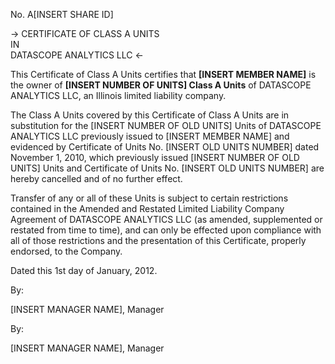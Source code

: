 No. A[INSERT SHARE ID]

  

-> CERTIFICATE OF CLASS A UNITS  
IN  
DATASCOPE ANALYTICS LLC <-

  

This Certificate of Class A Units certifies that **[INSERT MEMBER
NAME]** is the owner of **[INSERT NUMBER OF UNITS] Class A Units** of
DATASCOPE ANALYTICS LLC, an Illinois limited liability company.

The Class A Units covered by this Certificate of Class A Units are in
substitution for the [INSERT NUMBER OF OLD UNITS] Units of DATASCOPE
ANALYTICS LLC previously issued to [INSERT MEMBER NAME] and evidenced
by Certificate of Units No. [INSERT OLD UNITS NUMBER] dated November
1, 2010, which previously issued [INSERT NUMBER OF OLD UNITS] Units
and Certificate of Units No. [INSERT OLD UNITS NUMBER] are hereby
cancelled and of no further effect.

Transfer of any or all of these Units is subject to certain restrictions
contained in the Amended and Restated Limited Liability Company
Agreement of DATASCOPE ANALYTICS LLC (as amended, supplemented or
restated from time to time), and can only be effected upon compliance
with all of those restrictions and the presentation of this Certificate,
properly endorsed, to the Company.

Dated this 1st day of January, 2012.

  

By:

  

  

[INSERT MANAGER NAME], Manager

By:

  

  

[INSERT MANAGER NAME], Manager
